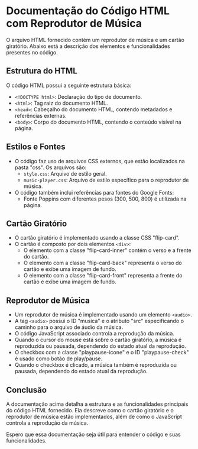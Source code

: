 # Documentação do Código HTML com Reprodutor de Música

O arquivo HTML fornecido contém um reprodutor de música e um cartão giratório. Abaixo está a descrição dos elementos e funcionalidades presentes no código.

## Estrutura do HTML

O código HTML possui a seguinte estrutura básica:

- `<!DOCTYPE html>`: Declaração do tipo de documento.
- `<html>`: Tag raiz do documento HTML.
- `<head>`: Cabeçalho do documento HTML, contendo metadados e referências externas.
- `<body>`: Corpo do documento HTML, contendo o conteúdo visível na página.

## Estilos e Fontes

- O código faz uso de arquivos CSS externos, que estão localizados na pasta "css". Os arquivos são:
  - `style.css`: Arquivo de estilo geral.
  - `music-player.css`: Arquivo de estilo específico para o reprodutor de música.
- O código também inclui referências para fontes do Google Fonts:
  - Fonte Poppins com diferentes pesos (300, 500, 800) é utilizada na página.

## Cartão Giratório

- O cartão giratório é implementado usando a classe CSS "flip-card".
- O cartão é composto por dois elementos `<div>`:
  - O elemento com a classe "flip-card-inner" contém o verso e a frente do cartão.
  - O elemento com a classe "flip-card-back" representa o verso do cartão e exibe uma imagem de fundo.
  - O elemento com a classe "flip-card-front" representa a frente do cartão e exibe uma imagem de fundo.

## Reprodutor de Música

- Um reprodutor de música é implementado usando um elemento `<audio>`.
- A tag `<audio>` possui o ID "musica" e o atributo "src" especificando o caminho para o arquivo de áudio da música.
- O código JavaScript associado controla a reprodução da música.
- Quando o cursor do mouse está sobre o cartão giratório, a música é reproduzida ou pausada, dependendo do estado atual da reprodução.
- O checkbox com a classe "playpause-icone" e o ID "playpause-check" é usado como botão de play/pause.
- Quando o checkbox é clicado, a música também é reproduzida ou pausada, dependendo do estado atual da reprodução.

## Conclusão

A documentação acima detalha a estrutura e as funcionalidades principais do código HTML fornecido. Ela descreve como o cartão giratório e o reprodutor de música estão implementados, além de como o JavaScript controla a reprodução da música.

Espero que essa documentação seja útil para entender o código e suas funcionalidades.
